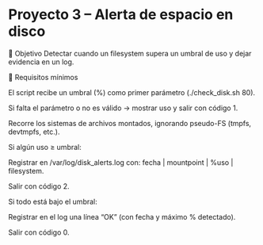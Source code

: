 # Proyecto 3 – Alerta de espacio en disco
🎯 Objetivo
Detectar cuando un filesystem supera un umbral de uso y dejar evidencia en un log.

📌 Requisitos mínimos

El script recibe un umbral (%) como primer parámetro (./check_disk.sh 80).

Si falta el parámetro o no es válido → mostrar uso y salir con código 1.

Recorre los sistemas de archivos montados, ignorando pseudo-FS (tmpfs, devtmpfs, etc.).

Si algún uso ≥ umbral:

Registrar en /var/log/disk_alerts.log con: fecha | mountpoint | %uso | filesystem.

Salir con código 2.

Si todo está bajo el umbral:

Registrar en el log una línea “OK” (con fecha y máximo % detectado).

Salir con código 0.
